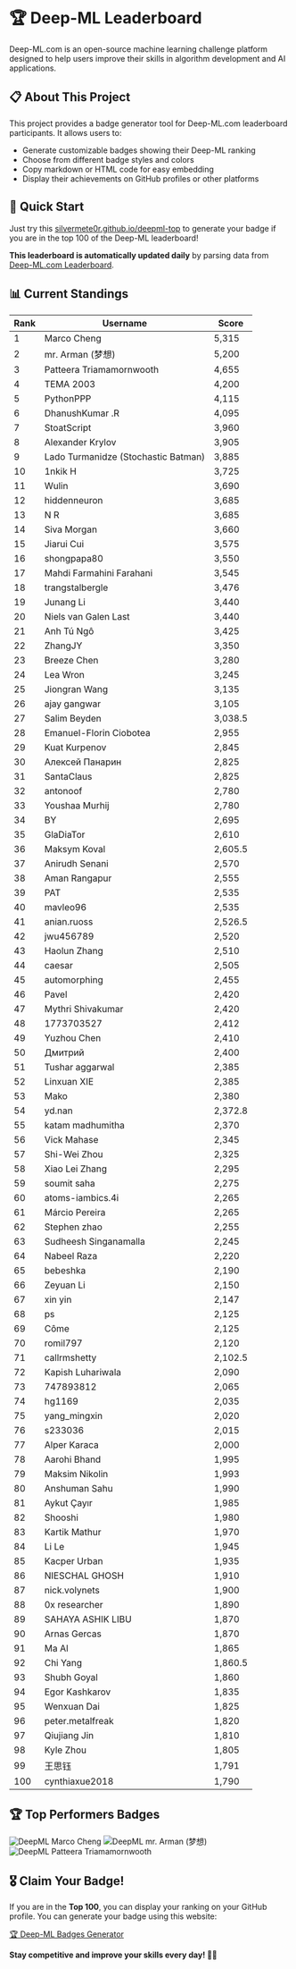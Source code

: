 # 🏆 Deep-ML Leaderboard

Deep-ML.com is an open-source machine learning challenge platform designed to help users improve their skills in algorithm development and AI applications.  

## 📋 About This Project

This project provides a badge generator tool for Deep-ML.com leaderboard participants. It allows users to:
- Generate customizable badges showing their Deep-ML ranking
- Choose from different badge styles and colors
- Copy markdown or HTML code for easy embedding
- Display their achievements on GitHub profiles or other platforms

## 🚀 Quick Start

Just try this [silvermete0r.github.io/deepml-top](https://silvermete0r.github.io/deepml-top) to generate your badge if you are in the top 100 of the Deep-ML leaderboard!

**This leaderboard is automatically updated daily** by parsing data from [Deep-ML.com Leaderboard](https://www.deep-ml.com/leaderboard).  

## 📊 Current Standings  

<!-- LEADERBOARD_START -->
| Rank | Username | Score |
|------|---------|-------|
| 1 | Marco Cheng | 5,315 |
| 2 | mr. Arman (梦想) | 5,200 |
| 3 | Patteera Triamamornwooth | 4,655 |
| 4 | ТЕМА 2003 | 4,200 |
| 5 | PythonPPP | 4,115 |
| 6 | DhanushKumar .R | 4,095 |
| 7 | StoatScript | 3,960 |
| 8 | Alexander Krylov | 3,905 |
| 9 | Lado Turmanidze (Stochastic Batman) | 3,885 |
| 10 | 1nkik H | 3,725 |
| 11 | Wulin | 3,690 |
| 12 | hiddenneuron | 3,685 |
| 13 | N R | 3,685 |
| 14 | Siva Morgan | 3,660 |
| 15 | Jiarui Cui | 3,575 |
| 16 | shongpapa80 | 3,550 |
| 17 | Mahdi Farmahini Farahani | 3,545 |
| 18 | trangstalbergle | 3,476 |
| 19 | Junang Li | 3,440 |
| 20 | Niels van Galen Last | 3,440 |
| 21 | Anh Tú Ngô | 3,425 |
| 22 | ZhangJY | 3,350 |
| 23 | Breeze Chen | 3,280 |
| 24 | Lea Wron | 3,245 |
| 25 | Jiongran Wang | 3,135 |
| 26 | ajay gangwar | 3,105 |
| 27 | Salim Beyden | 3,038.5 |
| 28 | Emanuel-Florin Ciobotea | 2,955 |
| 29 | Kuat Kurpenov | 2,845 |
| 30 | Алексей Панарин | 2,825 |
| 31 | SantaClaus | 2,825 |
| 32 | antonoof | 2,780 |
| 33 | Youshaa Murhij | 2,780 |
| 34 | BY | 2,695 |
| 35 | GlaDiaTor | 2,610 |
| 36 | Maksym Koval | 2,605.5 |
| 37 | Anirudh Senani | 2,570 |
| 38 | Aman Rangapur | 2,555 |
| 39 | PAT | 2,535 |
| 40 | mavleo96 | 2,535 |
| 41 | anian.ruoss | 2,526.5 |
| 42 | jwu456789 | 2,520 |
| 43 | Haolun Zhang | 2,510 |
| 44 | caesar | 2,505 |
| 45 | automorphing | 2,455 |
| 46 | Pavel | 2,420 |
| 47 | Mythri Shivakumar | 2,420 |
| 48 | 1773703527 | 2,412 |
| 49 | Yuzhou Chen | 2,410 |
| 50 | Дмитрий | 2,400 |
| 51 | Tushar aggarwal | 2,385 |
| 52 | Linxuan XIE | 2,385 |
| 53 | Mako | 2,380 |
| 54 | yd.nan | 2,372.8 |
| 55 | katam madhumitha | 2,370 |
| 56 | Vick Mahase | 2,345 |
| 57 | Shi-Wei Zhou | 2,325 |
| 58 | Xiao Lei Zhang | 2,295 |
| 59 | soumit saha | 2,275 |
| 60 | atoms-iambics.4i | 2,265 |
| 61 | Márcio Pereira | 2,265 |
| 62 | Stephen zhao | 2,255 |
| 63 | Sudheesh Singanamalla | 2,245 |
| 64 | Nabeel Raza | 2,220 |
| 65 | bebeshka | 2,190 |
| 66 | Zeyuan Li | 2,150 |
| 67 | xin yin | 2,147 |
| 68 | ps | 2,125 |
| 69 | Côme | 2,125 |
| 70 | romil797 | 2,120 |
| 71 | callrmshetty | 2,102.5 |
| 72 | Kapish Luhariwala | 2,090 |
| 73 | 747893812 | 2,065 |
| 74 | hg1169 | 2,035 |
| 75 | yang_mingxin | 2,020 |
| 76 | s233036 | 2,015 |
| 77 | Alper Karaca | 2,000 |
| 78 | Aarohi Bhand | 1,995 |
| 79 | Maksim Nikolin | 1,993 |
| 80 | Anshuman Sahu | 1,990 |
| 81 | Aykut Çayır | 1,985 |
| 82 | Shooshi | 1,980 |
| 83 | Kartik Mathur | 1,970 |
| 84 | Li Le | 1,945 |
| 85 | Kacper Urban | 1,935 |
| 86 | NIESCHAL GHOSH | 1,910 |
| 87 | nick.volynets | 1,900 |
| 88 | 0x researcher | 1,890 |
| 89 | SAHAYA ASHIK LIBU | 1,870 |
| 90 | Arnas Gercas | 1,870 |
| 91 | Ma Al | 1,865 |
| 92 | Chi Yang | 1,860.5 |
| 93 | Shubh Goyal | 1,860 |
| 94 | Egor Kashkarov | 1,835 |
| 95 | Wenxuan Dai | 1,825 |
| 96 | peter.metalfreak | 1,820 |
| 97 | Qiujiang Jin | 1,810 |
| 98 | Kyle Zhou | 1,805 |
| 99 | 王思钰 | 1,791 |
| 100 | cynthiaxue2018 | 1,790 |
<!-- LEADERBOARD_END -->

## 🏆 Top Performers Badges

<!-- BADGES_START -->
![DeepML Marco Cheng](https://img.shields.io/badge/dynamic/json?url=https%3A%2F%2Fraw.githubusercontent.com%2Fsilvermete0r%2Fdeepml-top%2Fmain%2Fbadges.json&query=%24.4091c1a21900bd2c7d3f4e343acddda1.label&prefix=Rank%20&style=for-the-badge&label=%F0%9F%9A%80%20DeepML&color=blue&link=https%3A%2F%2Fwww.deep-ml.com%2Fleaderboard)
![DeepML mr. Arman (梦想)](https://img.shields.io/badge/dynamic/json?url=https%3A%2F%2Fraw.githubusercontent.com%2Fsilvermete0r%2Fdeepml-top%2Fmain%2Fbadges.json&query=%24.1247b1b5b9cd95e98d7ff7438207406f.label&prefix=Rank%20&style=for-the-badge&label=%F0%9F%9A%80%20DeepML&color=blue&link=https%3A%2F%2Fwww.deep-ml.com%2Fleaderboard)
![DeepML Patteera Triamamornwooth](https://img.shields.io/badge/dynamic/json?url=https%3A%2F%2Fraw.githubusercontent.com%2Fsilvermete0r%2Fdeepml-top%2Fmain%2Fbadges.json&query=%24.0eeb1bc570f4ebaca4c3c1d5794e9de9.label&prefix=Rank%20&style=for-the-badge&label=%F0%9F%9A%80%20DeepML&color=blue&link=https%3A%2F%2Fwww.deep-ml.com%2Fleaderboard)
<!-- BADGES_END -->

## 🎖 Claim Your Badge!  

If you are in the **Top 100**, you can display your ranking on your GitHub profile. You can generate your badge using this website:

[🏆 Deep-ML Badges Generator](https://silvermete0r.github.io/deepml-top/)

**Stay competitive and improve your skills every day! 🚀🔥**